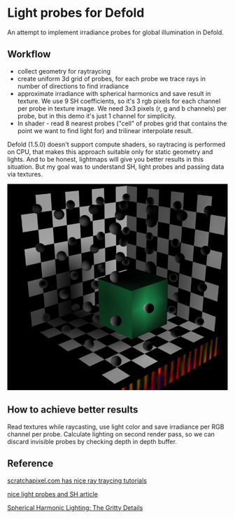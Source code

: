 # Light probes for Defold

An attempt to implement irradiance probes for global illumination in Defold.

## Workflow
* collect geometry for raytraycing
* create uniform 3d grid of probes, for each probe we trace rays in number of directions to find irradiance
* approximate irradiance with spherical harmonics and save result in texture. We use 9 SH coefficients, so it's 3 rgb pixels for each channel per probe in texture image. We need 3х3 pixels (r, g and b channels) per probe, but in this demo it's just 1 channel for simplicity.
* In shader - read 8 nearest probes ("cell" of probes grid that contains the point we want to find light for) and trilinear interpolate result.

Defold (1.5.0) doesn't support compute shaders, so raytracing is performed on CPU, that makes this approach suitable only for static geometry and lights. And to be honest, lightmaps will give you better results in this situation. But my goal was to understand SH, light probes and passing data via textures.

![lightprobes](https://github.com/abadonna/defold-light-probes/blob/main/sample.jpg)


## How to achieve better results
Read textures while raycasting, use light color and save irradiance per RGB channel per probe.
Calculate lighting on second render pass, so we can discard invisible probes by checking depth in depth buffer.


## Reference
[scratchapixel.com has nice ray traycing tutorials](https://www.scratchapixel.com) 

[nice light probes and SH article](https://handmade.network/p/75/monter/blog/p/7288-engine_work__global_illumination_with_irradiance_probes)

[Spherical Harmonic Lighting: The Gritty Details](https://3dvar.com/Green2003Spherical.pdf) 

